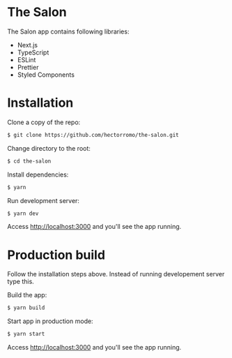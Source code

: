 # The Salon


The Salon app contains following libraries:

- Next.js
- TypeScript
- ESLint
- Prettier
- Styled Components

# Installation
Clone a copy of the repo:

```sh
$ git clone https://github.com/hectorromo/the-salon.git
```

Change directory to the root:

```sh
$ cd the-salon
```

Install dependencies:

```sh
$ yarn
```

Run development server:

```sh
$ yarn dev
```


Access [http://localhost:3000](http://localhost:3000) and you'll see the app running.


# Production build
Follow the installation steps above. Instead of running developement server type this.

Build the app:

```sh
$ yarn build
```

Start app in production mode:

```sh
$ yarn start
```

Access [http://localhost:3000](http://localhost:3000) and you'll see the app running.
